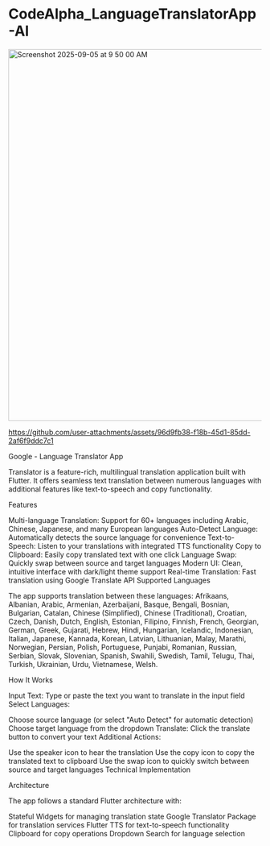 # CodeAlpha_LanguageTranslatorApp-Al
<img width="1224" height="738" alt="Screenshot 2025-09-05 at 9 50 00 AM" src="https://github.com/user-attachments/assets/c075e494-2628-46de-a0dc-fa27573b12ca" />

https://github.com/user-attachments/assets/96d9fb38-f18b-45d1-85dd-2af6f9ddc7c1

Google - Language Translator App

Translator is a feature-rich, multilingual translation application built with Flutter. It offers seamless text translation between numerous languages with additional features like text-to-speech and copy functionality.

Features

Multi-language Translation: Support for 60+ languages including Arabic, Chinese, Japanese, and many European languages
Auto-Detect Language: Automatically detects the source language for convenience
Text-to-Speech: Listen to your translations with integrated TTS functionality
Copy to Clipboard: Easily copy translated text with one click
Language Swap: Quickly swap between source and target languages
Modern UI: Clean, intuitive interface with dark/light theme support
Real-time Translation: Fast translation using Google Translate API
Supported Languages

The app supports translation between these languages: Afrikaans, Albanian, Arabic, Armenian, Azerbaijani, Basque, Bengali, Bosnian, Bulgarian, Catalan, Chinese (Simplified), Chinese (Traditional), Croatian, Czech, Danish, Dutch, English, Estonian, Filipino, Finnish, French, Georgian, German, Greek, Gujarati, Hebrew, Hindi, Hungarian, Icelandic, Indonesian, Italian, Japanese, Kannada, Korean, Latvian, Lithuanian, Malay, Marathi, Norwegian, Persian, Polish, Portuguese, Punjabi, Romanian, Russian, Serbian, Slovak, Slovenian, Spanish, Swahili, Swedish, Tamil, Telugu, Thai, Turkish, Ukrainian, Urdu, Vietnamese, Welsh.

How It Works

Input Text: Type or paste the text you want to translate in the input field
Select Languages:

Choose source language (or select "Auto Detect" for automatic detection)
Choose target language from the dropdown
Translate: Click the translate button to convert your text
Additional Actions:

Use the speaker icon to hear the translation
Use the copy icon to copy the translated text to clipboard
Use the swap icon to quickly switch between source and target languages
Technical Implementation

Architecture

The app follows a standard Flutter architecture with:

Stateful Widgets for managing translation state
Google Translator Package for translation services
Flutter TTS for text-to-speech functionality
Clipboard for copy operations
Dropdown Search for language selection
